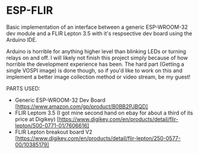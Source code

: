 # ESP-FLIR
 Basic implementation of an interface between a generic ESP-WROOM-32 dev module and a FLIR Lepton 3.5 with it's respsective dev board using the Arduino IDE.

 Arduino is horrible for anything higher level than blinking LEDs or turning relays on and off. I will likely not finish this project simply because of how horrible the development experience has been.
 The hard part (Getting a single VOSPI image) is done though, so if you'd like to work on this and implement a better image collection method or video stream, be my guest!

 PARTS USED:
 - Generic ESP-WROOM-32 Dev Board [https://www.amazon.com/gp/product/B0BB2PJBQD]
 - FLIR Leptom 3.5 (I got mine second hand on ebay for about a third of its price at Digikey) [https://www.digikey.com/en/products/detail/flir-lepton/500-0771-01/7606616]
 - FLIR Lepton breakout board V2 [https://www.digikey.com/en/products/detail/flir-lepton/250-0577-00/10385179]
